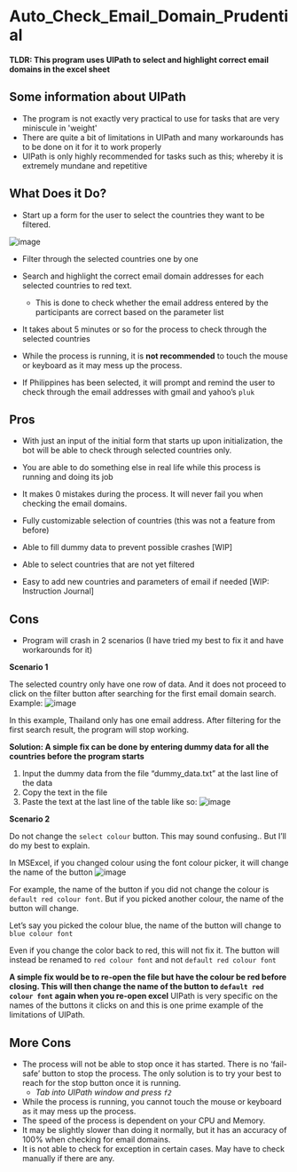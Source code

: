# Auto_Check_Email_Domain_Prudential
__TLDR: This program uses UIPath to select and highlight correct email domains in the excel sheet__

## Some information about UIPath
- The program is not exactly very practical to use for tasks that are very miniscule in 'weight' 
- There are quite a bit of limitations in UIPath and many workarounds has to be done on it for it to work properly
- UIPath is only highly recommended for tasks such as this; whereby it is extremely mundane and repetitive

## What Does it Do?
- Start up a form for the user to select the countries they want to be filtered. 

![image](https://user-images.githubusercontent.com/73578449/116346981-e84fe480-a81d-11eb-8e0d-d39432627462.png)

- Filter through the selected countries one by one

- Search and highlight the correct email domain addresses for each selected countries to red text.
  - This is done to check whether the email address entered by the participants are correct based on the parameter list

- It takes about 5 minutes or so for the process to check through the selected countries

- While the process is running, it is __not recommended__ to touch the mouse or keyboard as it may mess up the process.

- If Philippines has been selected, it will prompt and remind the user to check through the email addresses with gmail and yahoo’s `pluk`

## Pros
- With just an input of the initial form that starts up upon initialization, the bot will be able to check through selected countries only.

- You are able to do something else in real life while this process is running and doing its job

- It makes 0 mistakes during the process. It will never fail you when checking the email domains.

- Fully customizable selection of countries (this was not a feature from before)

- Able to fill dummy data to prevent possible crashes [WIP]

- Able to select countries that are not yet filtered

- Easy to add new countries and parameters of email if needed [WIP: Instruction Journal]

## Cons
- Program will crash in 2 scenarios (I have tried my best to fix it and have workarounds for it)


__Scenario 1__


The selected country only have one row of data. And it does not proceed to click on the filter button after searching for the first email domain search.
Example: 
![image](https://user-images.githubusercontent.com/73578449/116346260-79be5700-a81c-11eb-8b8e-9ce809a84fd3.png)

In this example, Thailand only has one email address. After filtering for the first search result, the program will stop working.


__Solution: A simple fix can be done by entering dummy data for all the countries before the program starts__
1. Input the dummy data from the file “dummy_data.txt” at the last line of the data
2. Copy the text in the file 
3. Paste the text at the last line of the table like so:
![image](https://user-images.githubusercontent.com/73578449/116346367-af634000-a81c-11eb-8fc5-078c980881b5.png)


__Scenario 2__


Do not change the `select colour` button. This may sound confusing.. But I’ll do my best to explain.


In MSExcel, if you changed colour using the font colour picker, it will change the name of the button
![image](https://user-images.githubusercontent.com/73578449/116346431-d588e000-a81c-11eb-91ee-e6aa1a472652.png)

For example, the name of the button if you did not change the colour is `default red colour font`. But if you picked another colour, the name of the button will change. 

Let’s say you picked the colour blue, the name of the button will change to `blue colour font`

Even if you change the color back to red, this will not fix it. The button will instead be renamed to `red colour font` and not `default red colour font`

__A simple fix would be to re-open the file but have the colour be red before closing. This will then change the name of the button to `default red colour font` again when you re-open excel__
UIPath is very specific on the names of the buttons it clicks on and this is one prime example of the limitations of UIPath.

## More Cons
- The process will not be able to stop once it has started. There is no ‘fail-safe’ button to stop the process. The only solution is to try your best to reach for the stop button once it is running. 
  - _Tab into UIPath window and press `f2`_
- While the process is running, you cannot touch the mouse or keyboard as it may mess up the process.
- The speed of the process is dependent on your CPU and Memory. 
- It may be slightly slower than doing it normally, but it has an accuracy of 100% when checking for email domains.
- It is not able to check for exception in certain cases. May have to check manually if there are any. 
